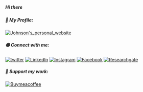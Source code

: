 
##### Hi there

##### 🔴 My Profile:

[![Johnson's_personal_website][Johnson's_personal_website-shield]][Johnson's_personal_website-url]

##### 🟢 Connect with me:

[![twitter][twitter-shield]][twitter-url]
[![LinkedIn][linkedin-shield]][linkedin-url]
[![Instagram][Instagram-shield]][instagram-url]
[![Facebook][Facebook-shield]][Facebook-url]
[![Researchgate][Researchgate-shield]][Researchgate-url]

##### 🔵 Support my work:

[![Buymeacoffee][Buymeacoffee-shield]][Buymeacoffee-url]

<!-- codes for the above websites -->
[Johnson's_personal_website-shield]: https://img.shields.io/badge/-Johnson's_personal_website-black.svg?style=for-the-badge&logo=Johnson's_personal_website&colorY=332
[Johnson's_personal_website-url]: https://sites.google.com/d/1u3SquNC-6JyszTk5-lWEY_yLRVMEsTRZ/p/1YgYu2uYZ0qBcowmFR70c1wTYBlRiKzLV/edit
[twitter-shield]: https://img.shields.io/badge/-twitter-black.svg?style=for-the-badge&logo=twitter&colorY=332
[twitter-url]: https://twitter.com/Johnson_Samuel_
[linkedin-shield]: https://img.shields.io/badge/-LinkedIn-black.svg?style=for-the-badge&logo=linkedin&colorY=332
[linkedin-url]: https://www.linkedin.com/in/johnson-samuel-1a5753167
[Instagram-shield]: https://img.shields.io/badge/-Instagram-black.svg?style=for-the-badge&logo=Instagram&colorY=332
[Instagram-url]: https://www.instagram.com/_johnson_samuel_
[Facebook-shield]: https://img.shields.io/badge/-Facebook-black.svg?style=for-the-badge&logo=Facebook&colorY=332
[Facebook-url]: https://www.facebook.com/JohnsonSamuelOfficial
[Researchgate-shield]: https://img.shields.io/badge/-Researchgate-black.svg?style=for-the-badge&logo=Researchgate&colorY=332
[Researchgate-url]: https://www.researchgate.net/profile/Johnson_Samuel2
[Buymeacoffee-shield]: https://img.shields.io/badge/-Buymeacoffee-black.svg?style=for-the-badge&logo=Buymeacoffee&colorY=332
[Buymeacoffee-url]: https://www.buymeacoffee.com/johnson.samuel


